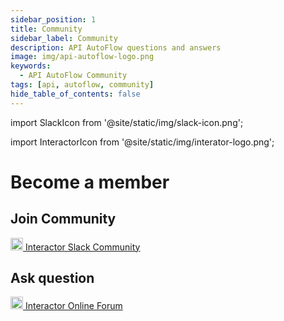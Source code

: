 ```yaml
---
sidebar_position: 1
title: Community
sidebar_label: Community
description: API AutoFlow questions and answers
image: img/api-autoflow-logo.png
keywords:
  - API AutoFlow Community
tags: [api, autoflow, community]
hide_table_of_contents: false
---
```

import SlackIcon from '@site/static/img/slack-icon.png';

import InteractorIcon from '@site/static/img/interator-logo.png';

# Become a member

## Join Community

<a href="https://join.slack.com/t/interactorteam/shared_invite/zt-eqx0mnh0-BkZWPzmh3DUJSTYxAJHmqw" target="_blank"> <img src={SlackIcon} width="20" className="icon"/> Interactor Slack Community</a>


## Ask question

<a href="https://www.interactor.com/support/forum" target="_blank"> <img src={InteractorIcon} width="20" className="icon"/> Interactor Online Forum</a>